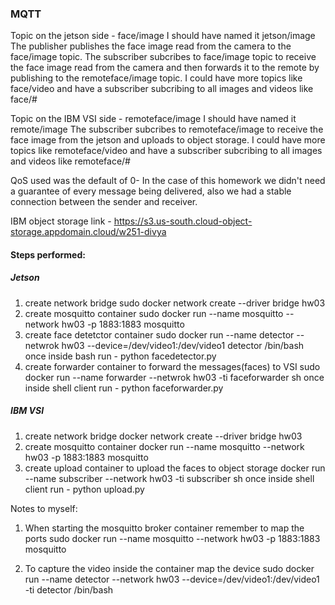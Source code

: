 ### MQTT

Topic on the jetson side - face/image
I should have named it jetson/image
The publisher publishes the face image read from the camera to the face/image topic.
The subscriber subcribes to face/image topic to receive the face image read from the camera and then forwards it to the remote by publishing to the remoteface/image topic.
I could have more topics like face/video and have a subscriber subcribing to all images and videos like face/#

Topic on the IBM VSI side - remoteface/image
I should have named it remote/image
The subscriber subcribes to remoteface/image to receive the face image from the jetson and uploads to object storage.
I could have more topics like remoteface/video and have a subscriber subcribing to all images and videos like remoteface/#

QoS used was the default of 0- In the case of this homework we didn't need a guarantee of every message being delivered, also we had a stable connection between the sender and receiver.

IBM object storage link - https://s3.us-south.cloud-object-storage.appdomain.cloud/w251-divya

#### Steps performed:
##### Jetson
1. create network bridge
   sudo docker network create --driver bridge hw03
2. create mosquitto container
   sudo docker run --name mosquitto --network hw03 -p 1883:1883 mosquitto
3. create face detetctor container
   sudo docker run --name detector --netwrok hw03 --device=/dev/video1:/dev/video1 detector /bin/bash
   once inside bash run - python facedetector.py
4. create forwarder container to forward the messages(faces) to VSI
   sudo docker run --name forwarder --netwrok hw03 -ti faceforwarder sh
   once inside shell client run - python faceforwarder.py

##### IBM VSI
1. create network bridge
   docker network create --driver bridge hw03
2. create mosquitto container
   docker run --name mosquitto --network hw03 -p 1883:1883 mosquitto
3. create upload container to upload the faces to object storage
   docker run --name subscriber --network hw03 -ti subscriber sh
   once inside shell client run - python upload.py

Notes to myself: 
1. When starting the mosquitto broker container remember to map the ports
sudo docker run --name mosquitto --network hw03 -p 1883:1883 mosquitto

2. To capture the video inside the container map the device
sudo docker run --name detector --network hw03 --device=/dev/video1:/dev/video1 -ti detector /bin/bash
